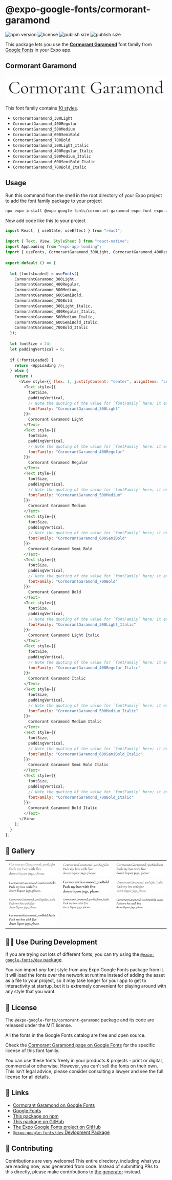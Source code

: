 # @expo-google-fonts/cormorant-garamond

![npm version](https://flat.badgen.net/npm/v/@expo-google-fonts/cormorant-garamond)
![license](https://flat.badgen.net/github/license/expo/google-fonts)
![publish size](https://flat.badgen.net/packagephobia/install/@expo-google-fonts/cormorant-garamond)
![publish size](https://flat.badgen.net/packagephobia/publish/@expo-google-fonts/cormorant-garamond)

This package lets you use the [**Cormorant Garamond**](https://fonts.google.com/specimen/Cormorant+Garamond) font family from [Google Fonts](https://fonts.google.com/) in your Expo app.

## Cormorant Garamond

![Cormorant Garamond](./font-family.png)

This font family contains [10 styles](#-gallery).

- `CormorantGaramond_300Light`
- `CormorantGaramond_400Regular`
- `CormorantGaramond_500Medium`
- `CormorantGaramond_600SemiBold`
- `CormorantGaramond_700Bold`
- `CormorantGaramond_300Light_Italic`
- `CormorantGaramond_400Regular_Italic`
- `CormorantGaramond_500Medium_Italic`
- `CormorantGaramond_600SemiBold_Italic`
- `CormorantGaramond_700Bold_Italic`

## Usage

Run this command from the shell in the root directory of your Expo project to add the font family package to your project

```sh
npx expo install @expo-google-fonts/cormorant-garamond expo-font expo-app-loading
```

Now add code like this to your project

```js
import React, { useState, useEffect } from "react";

import { Text, View, StyleSheet } from "react-native";
import AppLoading from "expo-app-loading";
import { useFonts, CormorantGaramond_300Light, CormorantGaramond_400Regular, CormorantGaramond_500Medium, CormorantGaramond_600SemiBold, CormorantGaramond_700Bold, CormorantGaramond_300Light_Italic, CormorantGaramond_400Regular_Italic, CormorantGaramond_500Medium_Italic, CormorantGaramond_600SemiBold_Italic, CormorantGaramond_700Bold_Italic } from '@expo-google-fonts/cormorant-garamond';

export default () => {

  let [fontsLoaded] = useFonts({
    CormorantGaramond_300Light, 
    CormorantGaramond_400Regular, 
    CormorantGaramond_500Medium, 
    CormorantGaramond_600SemiBold, 
    CormorantGaramond_700Bold, 
    CormorantGaramond_300Light_Italic, 
    CormorantGaramond_400Regular_Italic, 
    CormorantGaramond_500Medium_Italic, 
    CormorantGaramond_600SemiBold_Italic, 
    CormorantGaramond_700Bold_Italic
  });

  let fontSize = 24;
  let paddingVertical = 6;

  if (!fontsLoaded) {
    return <AppLoading />;
  } else {
    return (
      <View style={{ flex: 1, justifyContent: "center", alignItems: "center" }}>
        <Text style={{
          fontSize,
          paddingVertical,
          // Note the quoting of the value for `fontFamily` here; it expects a string!
          fontFamily: "CormorantGaramond_300Light"
        }}>
          Cormorant Garamond Light
        </Text>
        <Text style={{
          fontSize,
          paddingVertical,
          // Note the quoting of the value for `fontFamily` here; it expects a string!
          fontFamily: "CormorantGaramond_400Regular"
        }}>
          Cormorant Garamond Regular
        </Text>
        <Text style={{
          fontSize,
          paddingVertical,
          // Note the quoting of the value for `fontFamily` here; it expects a string!
          fontFamily: "CormorantGaramond_500Medium"
        }}>
          Cormorant Garamond Medium
        </Text>
        <Text style={{
          fontSize,
          paddingVertical,
          // Note the quoting of the value for `fontFamily` here; it expects a string!
          fontFamily: "CormorantGaramond_600SemiBold"
        }}>
          Cormorant Garamond Semi Bold
        </Text>
        <Text style={{
          fontSize,
          paddingVertical,
          // Note the quoting of the value for `fontFamily` here; it expects a string!
          fontFamily: "CormorantGaramond_700Bold"
        }}>
          Cormorant Garamond Bold
        </Text>
        <Text style={{
          fontSize,
          paddingVertical,
          // Note the quoting of the value for `fontFamily` here; it expects a string!
          fontFamily: "CormorantGaramond_300Light_Italic"
        }}>
          Cormorant Garamond Light Italic
        </Text>
        <Text style={{
          fontSize,
          paddingVertical,
          // Note the quoting of the value for `fontFamily` here; it expects a string!
          fontFamily: "CormorantGaramond_400Regular_Italic"
        }}>
          Cormorant Garamond Italic
        </Text>
        <Text style={{
          fontSize,
          paddingVertical,
          // Note the quoting of the value for `fontFamily` here; it expects a string!
          fontFamily: "CormorantGaramond_500Medium_Italic"
        }}>
          Cormorant Garamond Medium Italic
        </Text>
        <Text style={{
          fontSize,
          paddingVertical,
          // Note the quoting of the value for `fontFamily` here; it expects a string!
          fontFamily: "CormorantGaramond_600SemiBold_Italic"
        }}>
          Cormorant Garamond Semi Bold Italic
        </Text>
        <Text style={{
          fontSize,
          paddingVertical,
          // Note the quoting of the value for `fontFamily` here; it expects a string!
          fontFamily: "CormorantGaramond_700Bold_Italic"
        }}>
          Cormorant Garamond Bold Italic
        </Text>
      </View>
    );
  }
};
```

## 🔡 Gallery


||||
|-|-|-|
|![CormorantGaramond_300Light](./CormorantGaramond_300Light.ttf.png)|![CormorantGaramond_400Regular](./CormorantGaramond_400Regular.ttf.png)|![CormorantGaramond_500Medium](./CormorantGaramond_500Medium.ttf.png)||
|![CormorantGaramond_600SemiBold](./CormorantGaramond_600SemiBold.ttf.png)|![CormorantGaramond_700Bold](./CormorantGaramond_700Bold.ttf.png)|![CormorantGaramond_300Light_Italic](./CormorantGaramond_300Light_Italic.ttf.png)||
|![CormorantGaramond_400Regular_Italic](./CormorantGaramond_400Regular_Italic.ttf.png)|![CormorantGaramond_500Medium_Italic](./CormorantGaramond_500Medium_Italic.ttf.png)|![CormorantGaramond_600SemiBold_Italic](./CormorantGaramond_600SemiBold_Italic.ttf.png)||
|![CormorantGaramond_700Bold_Italic](./CormorantGaramond_700Bold_Italic.ttf.png)||||


## 👩‍💻 Use During Development

If you are trying out lots of different fonts, you can try using the [`@expo-google-fonts/dev` package](https://github.com/expo/google-fonts/tree/master/font-packages/dev#readme).

You can import _any_ font style from any Expo Google Fonts package from it. It will load the fonts over the network at runtime instead of adding the asset as a file to your project, so it may take longer for your app to get to interactivity at startup, but it is extremely convenient for playing around with any style that you want.


## 📖 License

The `@expo-google-fonts/cormorant-garamond` package and its code are released under the MIT license.

All the fonts in the Google Fonts catalog are free and open source.

Check the [Cormorant Garamond page on Google Fonts](https://fonts.google.com/specimen/Cormorant+Garamond) for the specific license of this font family.

You can use these fonts freely in your products & projects - print or digital, commercial or otherwise. However, you can't sell the fonts on their own. This isn't legal advice, please consider consulting a lawyer and see the full license for all details.

## 🔗 Links

- [Cormorant Garamond on Google Fonts](https://fonts.google.com/specimen/Cormorant+Garamond)
- [Google Fonts](https://fonts.google.com/)
- [This package on npm](https://www.npmjs.com/package/@expo-google-fonts/cormorant-garamond)
- [This package on GitHub](https://github.com/expo/google-fonts/tree/master/font-packages/cormorant-garamond)
- [The Expo Google Fonts project on GitHub](https://github.com/expo/google-fonts)
- [`@expo-google-fonts/dev` Devlopment Package](https://github.com/expo/google-fonts/tree/master/font-packages/dev)

## 🤝 Contributing

Contributions are very welcome! This entire directory, including what you are reading now, was generated from code. Instead of submitting PRs to this directly, please make contributions to [the generator](https://github.com/expo/google-fonts/tree/master/packages/generator) instead.
